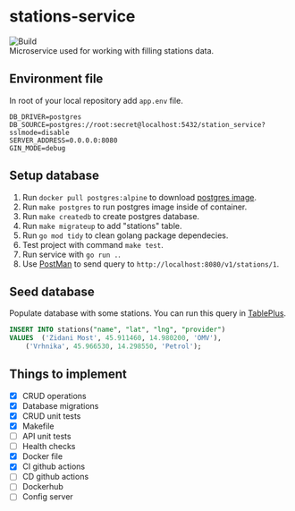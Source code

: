 # stations-service
![Build](https://github.com/rso-project-2021/station-service/actions/workflows/ci.yml/badge.svg)  
Microservice used for working with filling stations data.

## Environment file
In root of your local repository add `app.env` file.
```
DB_DRIVER=postgres
DB_SOURCE=postgres://root:secret@localhost:5432/station_service?sslmode=disable
SERVER_ADDRESS=0.0.0.0:8080
GIN_MODE=debug
```

## Setup database
1. Run `docker pull postgres:alpine` to download [postgres image](https://hub.docker.com/_/postgres).
2. Run `make postgres` to run postgres image inside of container.
3. Run `make createdb` to create postgres database.
4. Run `make migrateup` to add "stations" table.
5. Run `go mod tidy` to clean golang package dependecies.
6. Test project with command `make test`.
7. Run service with `go run .`.
8. Use [PostMan](https://www.postman.com/) to send query to `http://localhost:8080/v1/stations/1`.

## Seed database
Populate database with some stations. You can run this query in [TablePlus](https://tableplus.com/).
```sql
INSERT INTO stations("name", "lat", "lng", "provider")
VALUES 	('Zidani Most', 45.911460, 14.980200, 'OMV'),
	('Vrhnika', 45.966530, 14.298550, 'Petrol');
```

## Things to implement
- [x] CRUD operations
- [x] Database migrations
- [x] CRUD unit tests
- [x] Makefile
- [ ] API unit tests
- [ ] Health checks
- [x] Docker file
- [x] CI github actions
- [ ] CD github actions
- [ ] Dockerhub
- [ ] Config server
